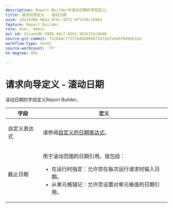 ```yaml
---
description: Report Builder中滚动日期的字段定义。
title: 请求向导定义 - 滚动日期
uuid: 19e25900-96a3-4f6c-9551-9f7af8cc6963
feature: Report Builder
role: User, Admin
exl-id: 31caee9b-3488-4dc7-b5b1-361b153c8b68
source-git-commit: 7226b4c77371b486006671d72efa9e0f0d9eb1ea
workflow-type: tm+mt
source-wordcount: '77'
ht-degree: 89%

---
```


# 请求向导定义 - 滚动日期

滚动日期的字段定义Report Builder。

<table id="table_620F3BD3FD1B4C85A0319107EC03D54F"> 
 <thead> 
  <tr> 
   <th colname="col1" class="entry"> 字段 </th> 
   <th colname="col2" class="entry"> 定义 </th> 
  </tr> 
 </thead>
 <tbody> 
  <tr> 
   <td colname="col1"> <p>自定义表达式 </p> </td> 
   <td colname="col2"> <p>请参阅<a href="/help/analyze/report-builder/data-requests/configuring-report-dates/c-customized-date-expressions/t-customized-date-expressions.md"   >自定义的日期表达式</a>。 </p> </td> 
  </tr> 
  <tr> 
   <td colname="col1"> <p> 截止日期 </p> </td> 
   <td colname="col2"> <p>用于滚动范围的日期引用。值包括： </p> 
    <ul id="ul_6B73B707B7CB4C7D88299A8337260800"> 
     <li id="li_48FD414FCF884F3AADB7CFBC90C7EF51"> 在运行时指定：允许您在每次运行请求时输入日期。 </li> 
     <li id="li_B1AE95854C1B4228A39164373A1C5303"> 从单元格锚记：允许您设置对单元格值的日期引用。 </li> 
    </ul> </td> 
  </tr> 
 </tbody> 
</table>
